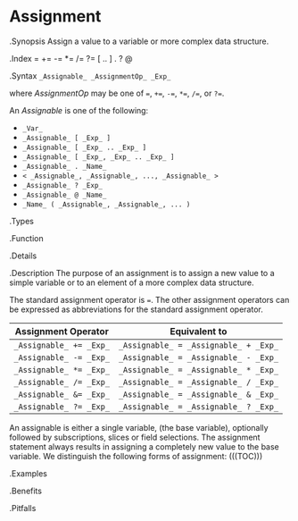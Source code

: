 # Assignment

.Synopsis
Assign a value to a variable or more complex data structure.

.Index
= += -= *= /= ?= [ .. ] . ? @

.Syntax
`_Assignable_ _AssignmentOp_ _Exp_`

where _AssignmentOp_ may be one of `=`, `+=`, `-=`, `*=`, `/=`, or `?=`.

An _Assignable_ is one of the following:

*   `_Var_`
*   `_Assignable_ [ _Exp_ ]`
*   `_Assignable_ [ _Exp_ .. _Exp_ ]`
*   `_Assignable_ [ _Exp_, _Exp_ .. _Exp_ ]`
*   `_Assignable_ . _Name_` 
*   `< _Assignable_, _Assignable_, ..., _Assignable_ >`
*   `_Assignable_ ? _Exp_` 
*   `_Assignable_ @ _Name_`
*   `_Name_ ( _Assignable_, _Assignable_, ... )`

.Types

.Function

.Details

.Description
The purpose of an assignment is to assign a new value to a simple variable or to an element of a more complex data structure. 

The standard assignment operator is `=`. 
The other assignment operators can be expressed as abbreviations for the standard assignment operator.

| Assignment Operator             | Equivalent to                           |
| --- | --- |
| `_Assignable_ += _Exp_`         | `_Assignable_ = _Assignable_ + _Exp_`   |
| `_Assignable_ -= _Exp_`         | `_Assignable_ = _Assignable_ - _Exp_`   |
| `_Assignable_ *= _Exp_`         | `_Assignable_ = _Assignable_ * _Exp_`   |
| `_Assignable_ /= _Exp_`         | `_Assignable_ = _Assignable_ / _Exp_`   |
| `_Assignable_ &= _Exp_`         | `_Assignable_ = _Assignable_ & _Exp_`   |
| `_Assignable_ ?= _Exp_`         | `_Assignable_ = _Assignable_ ? _Exp_`   |




An assignable is either a single variable, (the base variable), optionally followed by subscriptions, slices or field selections.
The assignment statement always results in assigning a completely new value to the base variable. 
We distinguish the following forms of assignment:
(((TOC)))

.Examples


.Benefits

.Pitfalls

